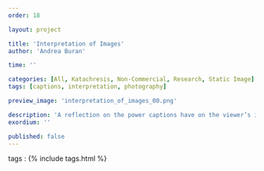 ```yaml
---
order: 18

layout: project

title: 'Interpretation of Images'
author: 'Andrea Buran'

time: ''

categories: [All, Katachresis, Non-Commercial, Research, Static Image]
tags: [captions, interpretation, photography]

preview_image: 'interpretation_of_images_00.png'

description: 'A reflection on the power captions have on the viewer’s interpretation of an image.'
exordium: ''

published: false
---
```


tags
: {% include tags.html %}